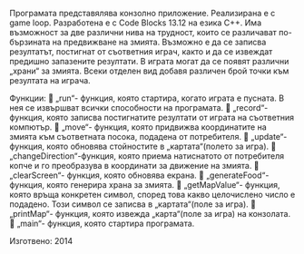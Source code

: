 Програмата представялява конзолно приложение. Реализирана е с game loop. Разработена е с Code Blocks 13.12 на езика C++. Има възможност за две различни нива на трудност, които се различават по- бързината на предвижване на змията. Възможно е да се записва резултатът, постигнат от съответния играч, както и да се извеждат предишно запазените резултати. В играта могат да се появят различни „храни“ за змията. Всеки отделен вид добавя различен брой точки към резултата на играча. 

Функции: 
 „run“- функция, която стартира, когато играта е пусната. В нея се извършват всички                                                                            способности на програмата. 
 „record“- функция, която записва постигнатите резултати от играта на съответния компютър. 
 „move“- функция, която придвижва координатите на змията към съответната посока, подадена от потребителя.
 „update“- функция, която обновява стойностите в „картата“(полето за игра). 
 „changeDirection“-функция, която приема натиснатото от потребителя копче и го преобразува в координати за движение на змията.  „clearScreen“- функция, която обновява екрана.
 „generateFood“- функция, която генерира храна за змията.  „getMapValue“- функция, която връща конкретен символ, според това какво целочислено число е подадено. Този символ се записва в „картата“(поле за игра). 
 „printMap“- функция, която извежда „карта“(поле за игра) на конзолата. 
 „main“- функция, която стартира програмата.  


Изготвено: 2014
